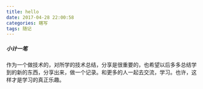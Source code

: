 ```yaml
---
title: hello
date: 2017-04-28 22:00:58
categories: 瞎写
tags: 随记
---
```

##### 小计一笔
作为一个做技术的，对所学的技术总结，分享是很重要的，也希望以后多多总结学到的新的东西，分享出来，做一个记录。和更多的人一起去交流，学习。也许，这样才是学习的真正乐趣。
<!-- more -->
